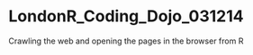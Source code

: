 LondonR_Coding_Dojo_031214
==========================

Crawling the web and opening the pages in the browser from R
